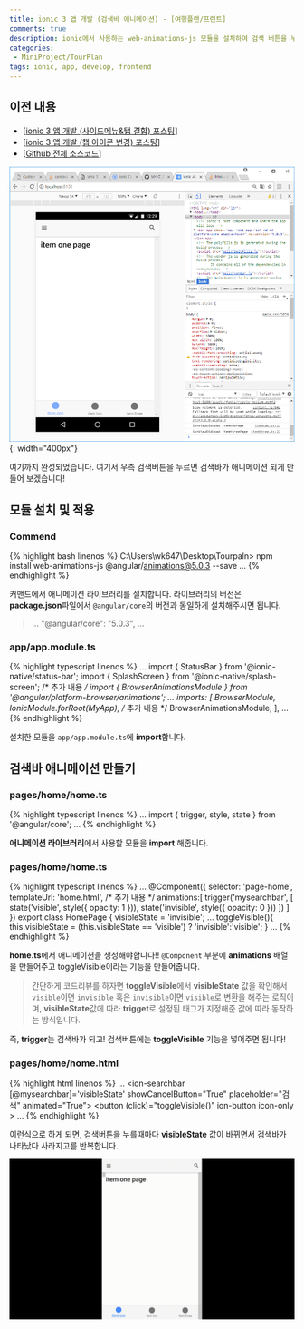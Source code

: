 ```yaml
---
title: ionic 3 앱 개발 (검색바 애니메이션) - [여행플랜/프런트]
comments: true
description: ionic에서 사용하는 web-animations-js 모듈을 설치하여 검색 버튼을 누르면 검색바가 애니메이션되는 방법에 대한 내용을 포스팅하겠습니다.
categories:
 - MiniProject/TourPlan
tags: ionic, app, develop, frontend
---
```


## 이전 내용

- [[ionic 3 앱 개발 (사이드메뉴&탭 결합) 포스팅](https://wkddnjset.github.io/miniproject/tourplan/2018/02/04/ionic-3-%ED%95%98%EC%9D%B4%EB%B8%8C%EB%A6%AC%EB%93%9C-%EC%95%B1-%EA%B0%9C%EB%B0%9C%ED%95%98%EA%B8%B0-%EC%97%AC%ED%96%89%ED%94%8C%EB%9E%9C/)]
- [[ionic 3 앱 개발 (챕 아이콘 변경) 포스팅](https://wkddnjset.github.io/miniproject/tourplan/2018/02/05/ionic-3-%EC%95%B1-%EA%B0%9C%EB%B0%9C-(%ED%83%AD-%EC%95%84%EC%9D%B4%EC%BD%98-%EB%B3%80%EA%B2%BD)-%EC%97%AC%ED%96%89%ED%94%8C%EB%9E%9C/)]
- [[Github 전체 소스코드](https://github.com/wkddnjset/MiniProject-TourPlan)]

![result-02](https://raw.githubusercontent.com/wkddnjset/wkddnjset.github.io/master/_posts/images/2018-02-05/result_02.png){: width="400px"}

여기까지 완성되었습니다. 여기서 우측 검색버튼을 누르면 검색바가 애니메이션 되게 만들어 보겠습니다!

## 모듈 설치 및 적용

### **Commend**
{% highlight bash linenos %}
C:\Users\wk647\Desktop\Tourpaln> npm install web-animations-js @angular/animations@5.0.3 --save
...
{% endhighlight %}

커맨드에서 애니메이션 라이브러리를 설치합니다. 라이브러리의 버전은 **package.json**파일에서 `@angular/core`의 버전과 동일하게 설치해주시면 됩니다.

> ...
> "@angular/core": "5.0.3",
> ...

### **app/app.module.ts**
{% highlight typescript linenos %}
...
import { StatusBar } from '@ionic-native/status-bar';
import { SplashScreen } from '@ionic-native/splash-screen';
/* 추가 내용 */
import { BrowserAnimationsModule } from '@angular/platform-browser/animations';
...
imports: [
    BrowserModule,
    IonicModule.forRoot(MyApp),
     /* 추가 내용 */
    BrowserAnimationsModule,
  ],
...
{% endhighlight %}

설치한 모듈을 `app/app.module.ts`에 **import**합니다.

## 검색바 애니메이션 만들기

### pages/home/home.ts

{% highlight typescript linenos %}
...
import { trigger, style, state } from '@angular/core';
...
{% endhighlight %}

**애니메이션 라이브러리**에서 사용할 모듈을 **import** 해줍니다.

### pages/home/home.ts

{% highlight typescript linenos %}
...
@Component({
  selector: 'page-home',
  templateUrl: 'home.html',
  /* 추가 내용 */
  animations:[
    trigger('mysearchbar', [
        state('visible', style({
          opacity: 1
        })),
        state('invisible', style({
          opacity: 0
        }))
      ])
  ]
})
export class HomePage {
    visibleState = 'invisible';
...
  toggleVisible(){
    this.visibleState = (this.visibleState == 'visible') ? 'invisible':'visible';
  }
...
{% endhighlight %}

**home.ts**에서 애니메이션을 생성해야합니다!! `@Component` 부분에 **animations** 배열을 만들어주고 toggleVisible이라는 기능을 만들어줍니다.

> 간단하게 코드리뷰를 하자면 **toggleVisible**에서 **visibleState** 값을 확인해서 `visible`이면 `invisible` 혹은 `invisible`이면 `visible`로 변환을 해주는 로직이며, **visibleState**값에 따라 **trigget**로 설정된 태그가 지정해준 값에 따라 동작하는 방식입니다.

즉, **trigger**는 검색바가 되고! 검색버튼에는 **toggleVisible** 기능을 넣어주면 됩니다!

### pages/home/home.html
{% highlight html linenos %}
...
<ion-searchbar [@mysearchbar]='visibleState' showCancelButton="True" placeholder="검색" animated="True">
</ion-searchbar>
<ion-buttons right>
  <button (click)="toggleVisible()" ion-button icon-only >
    <ion-icon name="search-icon" ></ion-icon>
  </button>
</ion-buttons>
...
{% endhighlight %}

이런식으로 하게 되면, 검색버튼을 누를때마다 **visibleState** 값이 바뀌면서 검색바가 나타났다 사라지고를 반복합니다.

![gif-01](https://raw.githubusercontent.com/wkddnjset/wkddnjset.github.io/master/_posts/images/2018-02-06/gif_01.gif)
